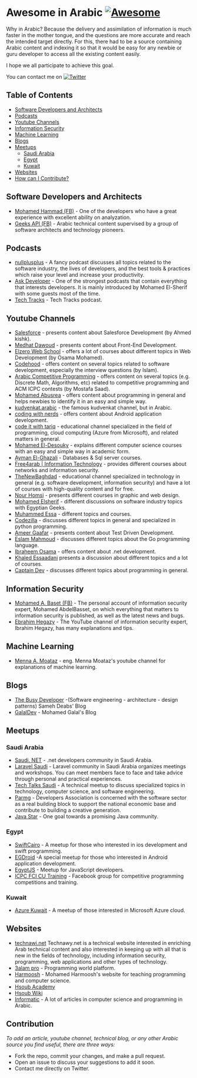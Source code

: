 # Awesome in Arabic [![Awesome](https://cdn.rawgit.com/sindresorhus/awesome/d7305f38d29fed78fa85652e3a63e154dd8e8829/media/badge.svg)](https://github.com/sindresorhus/awesome)

Why in Arabic?
Because the delivery and assimilation of information is much faster in the mother tongue, and the questions are more accurate and reach the intended target directly. For this, there had to be a source containing Arabic content and indexing it so that it would be easy for any newbie or guru developer to access all the existing content easily.

I hope we all participate to achieve this goal.

You can contact me on [![Twitter](https://img.shields.io/badge/-Twitter-f1c40f?style=flat-square&logo=Twitter&logoColor=fff)](https://twitter.com/abdo_hussein)

## Table of Contents

* [Software Developers and Architects](#Software-Developers-and-Architects)
* [Podcasts](#Podcasts)
* [Youtube Channels](#Youtube-Channels)
* [Information Security](#Information-Security)
* [Machine Learning](#Machine-Learning)
* [Blogs](#Blogs)
* [Meetups](#Meetups)
  + [Saudi Arabia](#Saudi-arabia)
  + [Egypt](#Egypt)
  + [Kuwait](#Kuwait)
* [Websites](#Websites)
* [How can I Contribute?](#Contribution)

## Software Developers and Architects

* [Mohamed Hammad (FB)](https://www.facebook.com/mohamed.hamedhammad) - One of the developers who have a great experience with excellent ability on analyzation.
* [Geeks API (FB)](https://www.facebook.com/GeeksAPI) - Arabic technical content supervised by a group of software architects and technology pioneers.

## Podcasts

* [nullplusplus](https://nullplus.plus/) - A fancy podcast discusses all topics related to the software industry, the lives of developers, and the best tools & practices which raise your level and increase your productivity. 
* [Ask Developer](http://www.askdeveloper.com/) - One of the strongest podcasts that contain everything that interests developers. It is mainly introduced by Mohamed El-Sherif with some guests most of the time.
* [Tech Tracks](https://podu.me/shows/show/77/tech-tracks) - Tech Tracks podcast.

## Youtube Channels

* [Salesforce](https://www.youtube.com/channel/UCVtDDaKHq9ztGU1IBuhiQpw) - presents content about Salesforce Development (by Ahmed kishk).
* [Medhat Dawoud](https://www.youtube.com/user/Med7atDawoud/) - presents content about Front-End Development.
* [Elzero Web School](https://www.youtube.com/user/OsamaElzero/) - offers a lot of courses about different topics in Web Development (by Osama Mohamed).
* [Codehood](https://www.youtube.com/channel/UCoNfslp4XbQULWcE7V4FkZw/) - offers content on several topics related to software development, especially the interview questions (by Islam).
* [Arabic Competitive Programming](https://www.youtube.com/user/nobody123497/) - offers content on several topics (e.g. Discrete Math, Algorithms, etc) related to competitive programming and ACM ICPC contests (by Mostafa Saad).
* [Mohamed Abusrea](https://www.youtube.com/c/mohamedabusrea) - offers content about programming in general and helps newbies to identify it in an easy and simple way.
* [kudvenkat.arabic](https://www.youtube.com/channel/UCgRFf3_D5H1Qi8pvw2Czyzg) - the famous kudvenkat channel, but in Arabic.
* [coding with nerds](https://www.youtube.com/channel/UCnDAXfhnL5j-KhHc1KhvXHw/) - offers content about Android application development.
* [code it with tariq](https://www.youtube.com/channel/UCTli-xFwKT1tDkR8HZ3x7jA) - educational channel specialized in the field of programming, cloud computing (Azure from Microsoft), and related matters in general.
* [Mohamed El-Desouky](https://www.youtube.com/user/DesoukiEgypt/) - explains different computer science courses with an easy and simple way in academic form.
* [Ayman El-Ghazali](https://www.youtube.com/user/TheSQLPro/) - Databases & Sql server courses.
* [Free4arab | Information Technology](https://www.youtube.com/user/Nourelhoda2011) - provides different courses about networks and information security.
* [TheNewBaghdad](https://www.youtube.com/user/alxs1aa/) - educational channel specialized in technology in general (e.g. software development, information security) and have a lot of courses with high-quality content and for free.
* [Nour Homsi](https://www.youtube.com/user/drnour/) - presents different courses in graphic and web design.
* [Mohamed Elsherif](https://www.youtube.com/user/bashmohandes) - different discussions on software industry topics with Egyptian Geeks.
* [Muhammed Essa](https://www.youtube.com/user/muhammedgalaxy) - different topics and courses.
* [Codezilla](https://www.youtube.com/channel/UCveX_0uBOHVHbpV838OGXVA) - discusses different topics in general and specialized in python programming.
* [Ameer Gaafar](https://www.youtube.com/channel/UCw8L2uw2DCVpbh0lD5SOrkg) - presents content about Test Driven Development.
* [Eslam Mahmoud](https://www.youtube.com/user/hunikal1) - discusses different topics about the Go programming language.
* [Ibraheem Osama](https://www.youtube.com/channel/UC-0XB-AT2Q3rb1muG_wtIiw) - offers content about .net development.
* [Khaled Essaadani](https://www.youtube.com/user/EssaadaniTV/) presents a discussion about different topics and a lot of courses.
* [Captain Dev](https://www.youtube.com/channel/UCnVZ_j_KmoKueh464UqYiag/) - discusses different topics about programming in general.

## Information Security

* [Mohamed A. Baset (FB)](https://www.facebook.com/SymbianSyMoh) - The personal account of information security expert, Mohamed AbdelBasset, on which everything that matters to information security is published, as well as the latest news and bugs.
* [Ebrahim Hegazy](https://www.youtube.com/user/Zigoo0/videos) - The YouTube channel of information security expert, Ibrahim Hegazy, has many explanations and tips.

## Machine Learning

* [Menna A. Moataz](https://www.youtube.com/channel/UCWO6ygW6SReNF_74KGVm5IA/featured) - eng. Menna Moataz's youtube channel for explanations of machine learning.

## Blogs

* [The Busy Developer](http://samehdeabes.blogspot.com/) -(Software engineering - architecture - design patterns) Sameh Deabs' Blog 
* [GalalDev](http://galaldev.blogspot.com/) - Mohamed Galal's Blog

## Meetups

### Saudi Arabia

* [Saudi. NET](https://twitter.com/saudidotnet) - .net developers community in Saudi Arabia.
* [Laravel Saudi](https://twitter.com/laravel_saudi) - Laravel community in Saudi Arabia organizes meetings and workshops. You can meet members face to face and take advice through personal and practical experiences.
* [Tech Talks Saudi](https://twitter.com/TechTalks_Saudi) - A technical meetup to discuss specialized topics in technology, computer science, and software engineering.
* [Parmg](https://twitter.com/parmg_sa) - Developers Association is concerned with the software sector as a real building block to support the national economic base and contribute to building a creative generation.
* [Java Star](https://twitter.com/JavaStarG) - One goal towards a promising Java community.

### Egypt

* [SwiftCairo](https://www.twitter.com/swiftcairo) - A meetup for those who interested in ios development and swift programming.
* [EGDroid](https://www.twitter.com/eg_droid) -A special meetup for those who interested in Android application development.
* [EgyptJS](https://www.twitter.com/egyptjs) - Meetup for JavaScript developers.
* [ICPC FCI CU Training](https://www.facebook.com/groups/ACMICPC.FCICU) - Facebook group for competitive programming competitions and training.

### Kuwait

* [Azure Kuwait](https://twitter.com/azure_q8) - A meetup of those interested in Microsoft Azure cloud.

## Websites

* [technawi.net](https://www.technawi.net/) Technawy.net is a technical website interested in enriching Arab technical content and also interested in keeping up with all that is new in the fields of technology, including information security, programming, web applications and other types of technology.
* [3alam pro](https://3alam.pro/) - Programming world platform.
* [Harmoosh](https://harmash.com/) - Mohamed Harmoosh's website for teaching programming and computer science.
* [Hsoub Academy](https://academy.hsoub.com/programming/) 
* [Hsoub Wiki](https://wiki.hsoub.com/%D8%A7%D9%84%D8%B5%D9%81%D8%AD%D8%A9_%D8%A7%D9%84%D8%B1%D8%A6%D9%8A%D8%B3%D9%8A%D8%A9)
* [Informatic](https://informatic-ar.com/) - A lot of articles in computer science and programming in Arabic.

## Contribution

*To add an article, youtube channel, technical blog, or any other Arabic source you find useful, there are three ways:*

* Fork the repo, commit your changes, and make a pull request.
* Open an issue to discuss your suggestions to add it soon.
* Contact me directly on Twitter.
